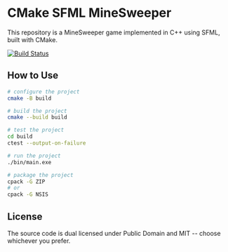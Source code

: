 # CMake SFML MineSweeper
This repository is a MineSweeper game implemented in C++ using SFML, built with CMake. 

[![Build Status](https://github.com/xLab-HDU/cmake-sfml-mineSweeper/actions/workflows/ci.yml/badge.svg)](https://github.com/xLab-HDU/cmake-sfml-mineSweeper/actions)

## How to Use

```sh
# configure the project
cmake -B build

# build the project
cmake --build build

# test the project
cd build
ctest --output-on-failure

# run the project
./bin/main.exe

# package the project
cpack -G ZIP
# or
cpack -G NSIS
```

## License

The source code is dual licensed under Public Domain and MIT -- choose whichever you prefer.
